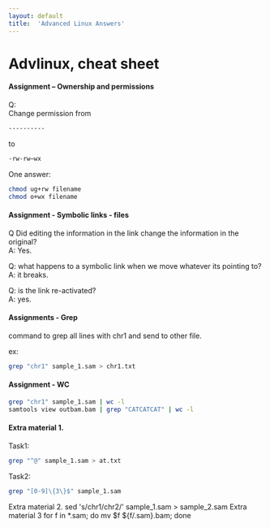 ```yaml
---
layout: default
title:  'Advanced Linux Answers'
---
```


# Advlinux, cheat sheet

#### Assignment – Ownership and permissions

Q:  
Change permission from 

```bash
----------
```

to

```bash
-rw-rw—wx
```

One answer:

```bash
chmod ug+rw filename  
chmod o+wx filename  
```

#### Assignment - Symbolic links - files
Q Did editing the information in the link change the information in the original?  
A: Yes.

Q: what happens to a symbolic link when we move whatever its pointing to?  
A: it breaks.

Q: is the link re-activated?  
A: yes.

#### Assignments - Grep
command to grep all lines with chr1 and send to other file.

ex:

```bash
grep "chr1" sample_1.sam > chr1.txt
```

#### Assignment - WC

```bash
grep "chr1" sample_1.sam | wc -l
samtools view outbam.bam | grep "CATCATCAT" | wc -l
```

#### Extra material 1.
Task1:
```bash
grep "^@" sample_1.sam > at.txt
```

Task2:
```bash
grep "[0-9]\{3\}$" sample_1.sam
```

Extra material 2.
sed 's/chr1/chr2/' sample_1.sam > sample_2.sam
Extra material 3
for f in *.sam; do mv $f ${f/.sam}.bam; done
